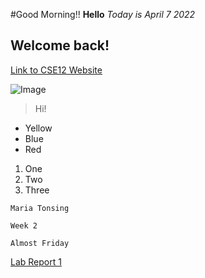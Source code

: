 #Good Morning!!
**Hello**
*Today is April 7 2022*
## Welcome back!
[Link to CSE12 Website](https://sites.google.com/eng.ucsd.edu/cse-15l-spring-2022/home)

![Image](https://storage.googleapis.com/support-forums-api/attachment/thread-144001948-14294280532848992450.jpg)
> Hi!
* Yellow
* Blue
* Red
1. One
2. Two
3. Three

`Maria Tonsing`
```
Week 2
```

`Almost Friday`

[Lab Report 1](lab-report-1-week-2.html)